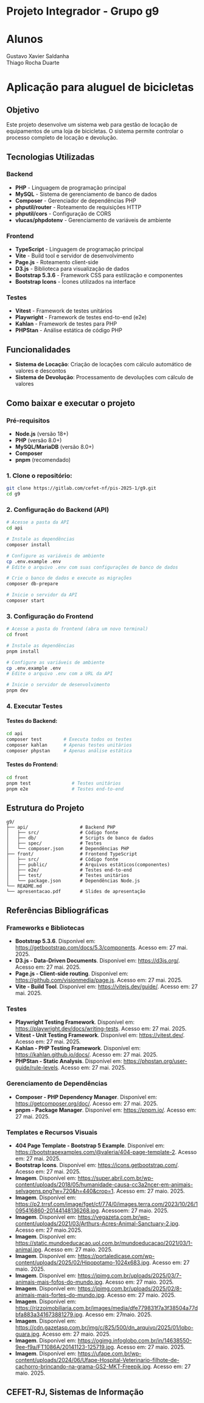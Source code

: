 # Projeto Integrador - Grupo g9

# Alunos
Gustavo Xavier Saldanha  
Thiago Rocha Duarte

# Aplicação para aluguel de bicicletas

## Objetivo

Este projeto desenvolve um sistema web para gestão de locação de equipamentos de uma loja de bicicletas. O sistema permite controlar o processo completo de locação e devolução.

## Tecnologias Utilizadas

### Backend
- **PHP** - Linguagem de programação principal
- **MySQL** - Sistema de gerenciamento de banco de dados
- **Composer** - Gerenciador de dependências PHP
- **phputil/router** - Roteamento de requisições HTTP
- **phputil/cors** - Configuração de CORS
- **vlucas/phpdotenv** - Gerenciamento de variáveis de ambiente

### Frontend
- **TypeScript** - Linguagem de programação principal
- **Vite** - Build tool e servidor de desenvolvimento
- **Page.js** - Roteamento client-side
- **D3.js** - Biblioteca para visualização de dados
- **Bootstrap 5.3.6** - Framework CSS para estilização e componentes
- **Bootstrap Icons** - Ícones utilizados na interface

### Testes
- **Vitest** - Framework de testes unitários
- **Playwright** - Framework de testes end-to-end (e2e)
- **Kahlan** - Framework de testes para PHP
- **PHPStan** - Análise estática de código PHP

## Funcionalidades

- **Sistema de Locação**: Criação de locações com cálculo automático de valores e descontos
- **Sistema de Devolução**: Processamento de devoluções com cálculo de valores

## Como baixar e executar o projeto

### Pré-requisitos
- **Node.js** (versão 18+)
- **PHP** (versão 8.0+)
- **MySQL/MariaDB** (versão 8.0+)
- **Composer**
- **pnpm** (recomendado)

### 1. Clone o repositório:
```bash
git clone https://gitlab.com/cefet-nf/pis-2025-1/g9.git
cd g9
```

### 2. Configuração do Backend (API)
```bash
# Acesse a pasta da API
cd api

# Instale as dependências
composer install

# Configure as variáveis de ambiente
cp .env.example .env
# Edite o arquivo .env com suas configurações de banco de dados

# Crie o banco de dados e execute as migrações
composer db-prepare

# Inicie o servidor da API
composer start
```

### 3. Configuração do Frontend
```bash
# Acesse a pasta do frontend (abra um novo terminal)
cd front

# Instale as dependências
pnpm install

# Configure as variáveis de ambiente
cp .env.example .env
# Edite o arquivo .env com a URL da API

# Inicie o servidor de desenvolvimento
pnpm dev
```

### 4. Executar Testes

#### Testes do Backend:
```bash
cd api
composer test        # Executa todos os testes
composer kahlan      # Apenas testes unitários
composer phpstan     # Apenas análise estática
```

#### Testes do Frontend:
```bash
cd front
pnpm test               # Testes unitários
pnpm e2e                # Testes end-to-end
```

## Estrutura do Projeto

```
g9/
├── api/                   # Backend PHP
│   ├── src/               # Código fonte
│   ├── db/                # Scripts de banco de dados
│   ├── spec/              # Testes
│   └── composer.json      # Dependências PHP
├── front/                 # Frontend TypeScript
│   ├── src/               # Código fonte
│   ├── public/            # Arquivos estáticos(componentes)
│   ├── e2e/               # Testes end-to-end
│   ├── test/              # Testes unitários
│   └── package.json       # Dependências Node.js
└── README.md
└── apresentacao.pdf       # Slides de apresentação
```

## Referências Bibliográficas

### Frameworks e Bibliotecas
- **Bootstrap 5.3.6**. Disponível em: <https://getbootstrap.com/docs/5.3/components>. Acesso em: 27 mai. 2025.
- **D3.js - Data-Driven Documents**. Disponível em: <https://d3js.org/>. Acesso em: 27 mai. 2025.
- **Page.js - Client-side routing**. Disponível em: <https://github.com/visionmedia/page.js>. Acesso em: 27 mai. 2025.
- **Vite - Build Tool**. Disponível em: <https://vitejs.dev/guide/>. Acesso em: 27 mai. 2025.

### Testes
- **Playwright Testing Framework**. Disponível em: <https://playwright.dev/docs/writing-tests>. Acesso em: 27 mai. 2025.
- **Vitest - Unit Testing Framework**. Disponível em: <https://vitest.dev/>. Acesso em: 27 mai. 2025.
- **Kahlan - PHP Testing Framework**. Disponível em: <https://kahlan.github.io/docs/>. Acesso em: 27 mai. 2025.
- **PHPStan - Static Analysis**. Disponível em: <https://phpstan.org/user-guide/rule-levels>. Acesso em: 27 mai. 2025.

### Gerenciamento de Dependências
- **Composer - PHP Dependency Manager**. Disponível em: <https://getcomposer.org/doc/>. Acesso em: 27 mai. 2025.
- **pnpm - Package Manager**. Disponível em: <https://pnpm.io/>. Acesso em: 27 mai. 2025.

### Templates e Recursos Visuais
- **404 Page Template - Bootstrap 5 Example**. Disponível em: <https://bootstrapexamples.com/@valeria/404-page-template-2>. Acesso em: 27 mai. 2025.
- **Bootstrap Icons**. Disponível em: <https://icons.getbootstrap.com/>. Acesso em: 27 mai. 2025.
- **Imagem**. Disponível em: <https://super.abril.com.br/wp-content/uploads/2018/05/humanidade-causa-cc3a2ncer-em-animais-selvagens.png?w=720&h=440&crop=1>. Acesso em: 27 maio. 2025.
- **Imagem**. Disponível em: <https://p2.trrsf.com/image/fget/cf/774/0/images.terra.com/2023/10/26/1095416860-20144148136268.jpg>. Acessoem: 27 maio. 2025.
- **Imagem**. Disponível em: <https://vegazeta.com.br/wp-content/uploads/2021/03/Arthurs-Acres-Animal-Sanctuary-2.jpg>. Acesso em: 27 maio.2025.
- **Imagem**. Disponível em: <https://static.mundoeducacao.uol.com.br/mundoeducacao/2021/03/1-animal.jpg>. Acesso em: 27 maio. 2025.
- **Imagem**. Disponível em: <https://portaledicase.com/wp-content/uploads/2025/02/Hipopotamo-1024x683.jpg>. Acesso em: 27 maio. 2025. 
- **Imagem**. Disponível em: <https://jpimg.com.br/uploads/2025/03/7-animais-mais-fofos-do-mundo.jpg>. Acesso em: 27 maio. 2025.
- **Imagem**. Disponível em: <https://jpimg.com.br/uploads/2025/02/8-animais-mais-fortes-do-mundo.jpg>. Acesso em: 27 maio. 2025.
- **Imagem**. Disponível em: <https://rizzoimobiliaria.com.br/images/media/dfe779831f7a3f38504a77dbfa883a341673881279.jpg>. Acesso em: 27maio. 2025.
- **Imagem**. Disponível em: <https://cdn.gazetasp.com.br/img/c/825/500/dn_arquivo/2025/01/lobo-guara.jpg>. Acesso em: 27 maio. 2025.
- **Imagem**. Disponível em: <https://ogimg.infoglobo.com.br/in/14638550-9ee-f9a/FT1086A/20141123-125719.jpg>. Acesso em: 27 maio. 2025.
- **Imagem**. Disponível em: <https://ufape.com.br/wp-content/uploads/2024/06/Ufape-Hospital-Veterinario-filhote-de-cachorro-brincando-na-grama-GS2-MKT-Freepik.jpg>. Acesso em: 27 maio. 2025.


## CEFET-RJ, Sistemas de Informação
